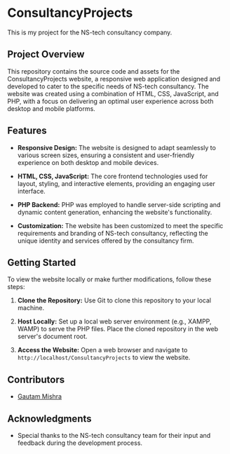 # ConsultancyProjects

This is my project for the NS-tech consultancy company. 



## Project Overview

This repository contains the source code and assets for the ConsultancyProjects website, a responsive web application designed and developed to cater to the specific needs of NS-tech consultancy. The website was created using a combination of HTML, CSS, JavaScript, and PHP, with a focus on delivering an optimal user experience across both desktop and mobile platforms.

## Features

- **Responsive Design:** The website is designed to adapt seamlessly to various screen sizes, ensuring a consistent and user-friendly experience on both desktop and mobile devices.

- **HTML, CSS, JavaScript:** The core frontend technologies used for layout, styling, and interactive elements, providing an engaging user interface.

- **PHP Backend:** PHP was employed to handle server-side scripting and dynamic content generation, enhancing the website's functionality.

- **Customization:** The website has been customized to meet the specific requirements and branding of NS-tech consultancy, reflecting the unique identity and services offered by the consultancy firm.

## Getting Started

To view the website locally or make further modifications, follow these steps:

1. **Clone the Repository:** Use Git to clone this repository to your local machine.

2. **Host Locally:** Set up a local web server environment (e.g., XAMPP, WAMP) to serve the PHP files. Place the cloned repository in the web server's document root.

3. **Access the Website:** Open a web browser and navigate to `http://localhost/ConsultancyProjects` to view the website.

## Contributors

- [Gautam Mishra](https://github.com/your-username)

## Acknowledgments

- Special thanks to the NS-tech consultancy team for their input and feedback during the development process.

